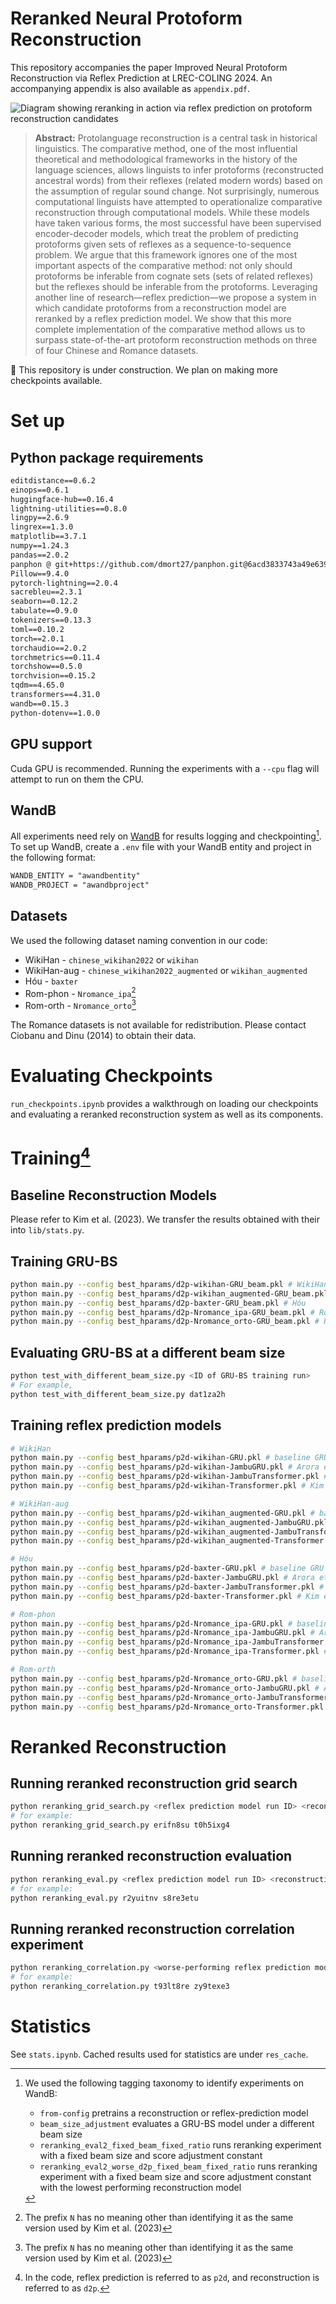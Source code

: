 # Reranked Neural Protoform Reconstruction

This repository accompanies the paper Improved Neural Protoform Reconstruction via Reflex Prediction at LREC-COLING 2024. An accompanying appendix is also available as `appendix.pdf`.

![Diagram showing reranking in action via reflex prediction on protoform reconstruction candidates](https://share.cleanshot.com/7Mwvr1GQYFjSmQtdLft2+)

> **Abstract:** Protolanguage reconstruction is a central task in historical linguistics. The comparative method, one of the most influential theoretical and methodological frameworks in the history of the language sciences, allows linguists to infer protoforms (reconstructed ancestral words) from their reflexes (related modern words) based on the assumption of regular sound change. Not surprisingly, numerous computational linguists have attempted to operationalize comparative reconstruction through computational models. While these models have taken various forms, the most successful have been supervised encoder-decoder models, which treat the problem of predicting protoforms given sets of reflexes as a sequence-to-sequence problem. We argue that this framework ignores one of the most important aspects of the comparative method: not only should protoforms be inferable from cognate sets (sets of related reflexes) but the reflexes should be inferable from the protoforms. Leveraging another line of research—reflex prediction—we propose a system in which candidate protoforms from a reconstruction model are reranked by a reflex prediction model. We show that this more complete implementation of the comparative method allows us to surpass state-of-the-art protoform reconstruction methods on three of four Chinese and Romance datasets.

🚧 This repository is under construction. We plan on making more checkpoints available.

# Set up

## Python package requirements

```txt
editdistance==0.6.2
einops==0.6.1
huggingface-hub==0.16.4
lightning-utilities==0.8.0
lingpy==2.6.9
lingrex==1.3.0
matplotlib==3.7.1
numpy==1.24.3
pandas==2.0.2
panphon @ git+https://github.com/dmort27/panphon.git@6acd3833743a49e63941a0b740ee69eae1dafc1c
Pillow==9.4.0
pytorch-lightning==2.0.4
sacrebleu==2.3.1
seaborn==0.12.2
tabulate==0.9.0
tokenizers==0.13.3
toml==0.10.2
torch==2.0.1
torchaudio==2.0.2
torchmetrics==0.11.4
torchshow==0.5.0
torchvision==0.15.2
tqdm==4.65.0
transformers==4.31.0
wandb==0.15.3
python-dotenv==1.0.0
```

## GPU support

Cuda GPU is recommended. Running the experiments with a `--cpu` flag will attempt to run on them the CPU.

## WandB

All experiments need rely on [WandB](https://wandb.ai/) for results logging and checkpointing[^1]. To set up WandB, create a `.env` file with your WandB entity and project in the following format:

```txt
WANDB_ENTITY = "awandbentity"
WANDB_PROJECT = "awandbproject"
```

[^1]: We used the following tagging taxonomy to identify experiments on WandB:
    - `from-config` pretrains a reconstruction or reflex-prediction model
    - `beam_size_adjustment` evaluates a GRU-BS model under a different beam size
    - `reranking_eval2_fixed_beam_fixed_ratio` runs reranking experiment with a fixed beam size and score adjustment constant
    - `reranking_eval2_worse_d2p_fixed_beam_fixed_ratio` runs reranking experiment with a fixed beam size and score adjustment constant with the lowest performing reconstruction model

## Datasets

We used the following dataset naming convention in our code:

- WikiHan - `chinese_wikihan2022` or `wikihan`
- WikiHan-aug - `chinese_wikihan2022_augmented` or `wikihan_augmented`
- Hóu - `baxter`
- Rom-phon - `Nromance_ipa`[^2]
- Rom-orth - `Nromance_orto`[^2]

[^2]: The prefix `N` has no meaning other than identifying it as the same version used by Kim et al. (2023)

The Romance datasets is not available for redistribution. Please contact Ciobanu and Dinu (2014) to obtain their data.

# Evaluating Checkpoints

`run_checkpoints.ipynb` provides a walkthrough on loading our checkpoints and evaluating a reranked reconstruction system as well as its components.

# Training[^3]

[^3]: In the code, reflex prediction is referred to as `p2d`, and reconstruction is referred to as `d2p`.

## Baseline Reconstruction Models

Please refer to Kim et al. (2023). We transfer the results obtained with their into `lib/stats.py`.

## Training GRU-BS

```sh
python main.py --config best_hparams/d2p-wikihan-GRU_beam.pkl # WikiHan
python main.py --config best_hparams/d2p-wikihan_augmented-GRU_beam.pkl # WikiHan-aug
python main.py --config best_hparams/d2p-baxter-GRU_beam.pkl # Hóu
python main.py --config best_hparams/d2p-Nromance_ipa-GRU_beam.pkl # Rom-phon
python main.py --config best_hparams/d2p-Nromance_orto-GRU_beam.pkl # Rom-orth
```

## Evaluating GRU-BS at a different beam size

```sh
python test_with_different_beam_size.py <ID of GRU-BS training run>
# For example,
python test_with_different_beam_size.py dat1za2h
```

## Training reflex prediction models

```sh
# WikiHan
python main.py --config best_hparams/p2d-wikihan-GRU.pkl # baseline GRU
python main.py --config best_hparams/p2d-wikihan-JambuGRU.pkl # Arora et al. (2023)'s GRU
python main.py --config best_hparams/p2d-wikihan-JambuTransformer.pkl # Arora et al. (2023)'s GRU
python main.py --config best_hparams/p2d-wikihan-Transformer.pkl # Kim et al. (2023)'s Transformer

# WikiHan-aug
python main.py --config best_hparams/p2d-wikihan_augmented-GRU.pkl # baseline GRU
python main.py --config best_hparams/p2d-wikihan_augmented-JambuGRU.pkl # Arora et al. (2023)'s GRU
python main.py --config best_hparams/p2d-wikihan_augmented-JambuTransformer.pkl # Arora et al. (2023)'s GRU
python main.py --config best_hparams/p2d-wikihan_augmented-Transformer.pkl # Kim et al. (2023)'s Transformer

# Hóu
python main.py --config best_hparams/p2d-baxter-GRU.pkl # baseline GRU
python main.py --config best_hparams/p2d-baxter-JambuGRU.pkl # Arora et al. (2023)'s GRU
python main.py --config best_hparams/p2d-baxter-JambuTransformer.pkl # Arora et al. (2023)'s GRU
python main.py --config best_hparams/p2d-baxter-Transformer.pkl # Kim et al. (2023)'s Transformer

# Rom-phon
python main.py --config best_hparams/p2d-Nromance_ipa-GRU.pkl # baseline GRU
python main.py --config best_hparams/p2d-Nromance_ipa-JambuGRU.pkl # Arora et al. (2023)'s GRU
python main.py --config best_hparams/p2d-Nromance_ipa-JambuTransformer.pkl # Arora et al. (2023)'s GRU
python main.py --config best_hparams/p2d-Nromance_ipa-Transformer.pkl # Kim et al. (2023)'s Transformer

# Rom-orth
python main.py --config best_hparams/p2d-Nromance_orto-GRU.pkl # baseline GRU
python main.py --config best_hparams/p2d-Nromance_orto-JambuGRU.pkl # Arora et al. (2023)'s GRU
python main.py --config best_hparams/p2d-Nromance_orto-JambuTransformer.pkl # Arora et al. (2023)'s GRU
python main.py --config best_hparams/p2d-Nromance_orto-Transformer.pkl # Kim et al. (2023)'s Transformer
```

# Reranked Reconstruction

## Running reranked reconstruction grid search

```sh
python reranking_grid_search.py <reflex prediction model run ID> <reconstruction model run ID>
# for example:
python reranking_grid_search.py erifn8su t0h5ixg4
```

## Running reranked reconstruction evaluation

```sh
python reranking_eval.py <reflex prediction model run ID> <reconstruction model run ID>
# for example:
python reranking_eval.py r2yuitnv s8re3etu
```

## Running reranked reconstruction correlation experiment

```sh
python reranking_correlation.py <worse-performing reflex prediction model run ID> <reconstruction model run ID>
# for example:
python reranking_correlation.py t93lt8re zy9texe3
```

# Statistics

See `stats.ipynb`. Cached results used for statistics are under `res_cache`.
